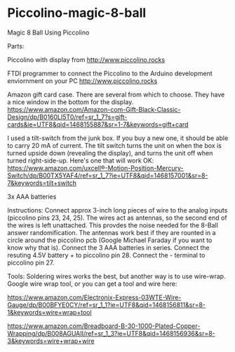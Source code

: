 # Piccolino-magic-8-ball
Magic 8 Ball Using Piccolino

Parts:

Piccolino with display from
http://www.piccolino.rocks

FTDI programmer to connect the Piccolino to the Arduino development enviornment on your PC
http://www.piccolino.rocks

Amazon gift card case. There are several from which to choose. They have a nice window in the bottom for the display.
https://www.amazon.com/Amazon-com-Gift-Black-Classic-Design/dp/B0160LI5T0/ref=sr_1_7?s=gift-cards&ie=UTF8&qid=1468155887&sr=1-7&keywords=gift+card

I used a tilt-switch from the junk box. If you buy a new one, it should be able to carry 20 mA of current. The tilt switch turns the unit on when the box is turned upside down (revealing the display), and turns the unit off when turned right-side-up. Here's one that will work OK:
https://www.amazon.com/uxcell®-Motion-Position-Mercury-Switch/dp/B00TX5YAF4/ref=sr_1_7?ie=UTF8&qid=1468157001&sr=8-7&keywords=tilt+switch

3x AAA batteries

Instructions:
Connect approx 3-inch long pieces of wire to the analog inputs (piccolino pins 23, 24, 25). The wires act as antennas, so the second end of the wires is left unattached. This provdes the noise needed for the 8-Ball answer randomification. The antennas work best if they are rounted in a circle around the piccolino pcb (Google Michael Faraday if you want to know why that is). Connect the 3 AAA batteries in series. Connect the resuting 4.5V battery + to piccolino pin 28. Connect the - terminal to piccolino pin 27.

Tools:
Soldering wires works the best, but another way is to use wire-wrap. Google wire wrap tool, or you can get a tool and wire here:

https://www.amazon.com/Electronix-Express-03WTE-Wire-Gauge/dp/B00BFYE0CY/ref=sr_1_1?ie=UTF8&qid=1468156811&sr=8-1&keywords=wire+wrap+tool

https://www.amazon.com/Breadboard-B-30-1000-Plated-Copper-Wrapping/dp/B008AGUAII/ref=sr_1_3?ie=UTF8&qid=1468156936&sr=8-3&keywords=wire+wrap+wire



